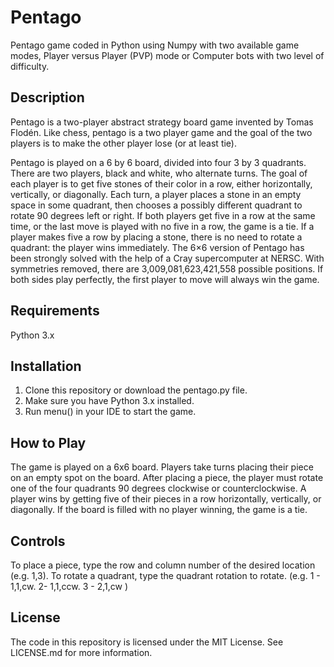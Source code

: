 # Pentago
Pentago game coded in Python using Numpy with two available game modes, Player versus Player (PVP) mode or Computer bots with two level of difficulty.


## Description
Pentago is a two-player abstract strategy board game invented by Tomas Flodén. Like chess, pentago is a two player game and the goal of the two players is to make the other player lose (or at least tie).

Pentago is played on a 6 by 6 board, divided into four 3 by 3 quadrants. There are two players, black and white, who alternate turns. The goal of each player is to get five stones of their color in a row, either horizontally, vertically, or diagonally. Each turn, a player places a stone in an empty space in some quadrant, then chooses a possibly different quadrant to rotate 90 degrees left or right. If both players get five in a row at the same time, or the last move is played with no five in a row, the game is a tie. If a player makes five a row by placing a stone, there is no need to rotate a quadrant: the player wins immediately.
The 6×6 version of Pentago has been strongly solved with the help of a Cray supercomputer at NERSC. With symmetries removed, there are 3,009,081,623,421,558 possible positions. If both sides play perfectly, the first player to move will always win the game.

## Requirements
Python 3.x

## Installation
<ol>
  <li>Clone this repository or download the pentago.py file.</li>
  <li>Make sure you have Python 3.x installed.</li>
  <li>Run menu() in your IDE to start the game.</li>
</ol>


## How to Play
The game is played on a 6x6 board.
Players take turns placing their piece on an empty spot on the board.
After placing a piece, the player must rotate one of the four quadrants 90 degrees clockwise or counterclockwise.
A player wins by getting five of their pieces in a row horizontally, vertically, or diagonally.
If the board is filled with no player winning, the game is a tie.

## Controls
To place a piece, type the row and column number of the desired location (e.g. 1,3).
To rotate a quadrant, type the quadrant rotation to rotate. (e.g. 1 - 1,1,cw. 2- 1,1,ccw. 3 - 2,1,cw )

## License
The code in this repository is licensed under the MIT License. See LICENSE.md for more information.
